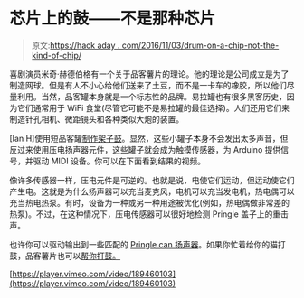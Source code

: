 # 芯片上的鼓——不是那种芯片

> 原文:[https://hack aday . com/2016/11/03/drum-on-a-chip-not-the-kind-of-chip/](https://hackaday.com/2016/11/03/drum-on-a-chip-not-that-kind-of-chip/)

喜剧演员米奇·赫德伯格有一个关于品客薯片的理论。他的理论是公司成立是为了制造网球。但是有人不小心给他们送来了土豆，而不是一卡车的橡胶，所以他们尽量利用。当然，品客罐本身就是一个标志性的品牌。易拉罐也有很多黑客历史，因为它们通常用于 WiFi 食堂(尽管它可能不是易拉罐的最佳选择)。人们还用它们来制造针孔相机、微距镜头和各种类似大炮的装置。

[Ian H]使用短品客罐[制作架子鼓](http://www.instructables.com/id/Pringle-Can-MIDI-Drums/)。显然，这些小罐子本身不会发出太多声音，但反过来使用压电扬声器元件，这些罐子就会成为触摸传感器，为 Arduino 提供信号，并驱动 MIDI 设备。你可以在下面看到结果的视频。

像许多传感器一样，压电元件是可逆的。也就是说，电使它们运动，但运动使它们产生电。这就是为什么扬声器可以充当麦克风，电机可以充当发电机，热电偶可以充当热电热泵。有时，设备为一种或另一种用途被优化(例如，热电偶做非常差的热泵)。不过，在这种情况下，压电传感器可以很好地检测 Pringle 盖子上的重击声。

也许你可以驱动输出到一些匹配的 [Pringle can 扬声器](https://hackaday.com/2013/12/01/diy-pringles-can-speaker/)。如果你忙着给你的猫打鼓，品客薯片也可以[帮你打鼓。](https://hackaday.com/2016/09/01/cat-operated-cat-food-dispenser/)

[https://player.vimeo.com/video/189460103](https://player.vimeo.com/video/189460103)